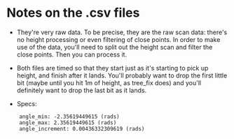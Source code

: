Notes on the .csv files
======================

 * They're very raw data. To be precise, they are the raw scan data: there's no height processing or even filtering of close points. In order to make use of the data, you'll need to split out the height scan and filter the close points. Then you can process it.

 * Both files are timed so that they start just as it's starting to pick up height, and finish after it lands. You'll probably want to drop the first little bit (maybe until you hit 1m of height, as tree_fix does) and you'll definitely want to drop the last bit as it lands.

 * Specs:
```
    angle_min: -2.35619449615 (rads)
    angle_max: 2.35619449615 (rads)
    angle_increment: 0.00436332309619 (rads)
```
